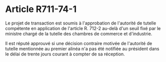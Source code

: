 # Article R711-74-1

Le projet de transaction est soumis à l'approbation de l'autorité de tutelle compétente en application de l'article R. 712-2 au-delà d'un seuil fixé par le ministre chargé de la tutelle des chambres de commerce et d'industrie.

Il est réputé approuvé si une décision contraire motivée de l'autorité de tutelle mentionnée au premier alinéa n'a pas été notifiée au président dans le délai de trente jours courant à compter de sa réception.

